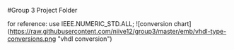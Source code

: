 #Group 3 Project Folder

for reference:
use IEEE.NUMERIC_STD.ALL;
![conversion 
chart] 
(https://raw.githubusercontent.com/niive12/group3/master/emb/vhdl-type-conversions.png
"vhdl conversion")
